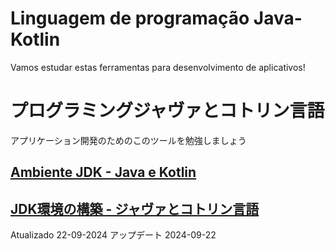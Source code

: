 # Linguagem de programação Java-Kotlin

Vamos estudar estas ferramentas para desenvolvimento de aplicativos!

# プログラミングジャヴァとコトリン言語

アプリケーション開発のためのこのツールを勉強しましょう

## [Ambiente JDK - Java e Kotlin](https://github.com/ghsumiyasu/Java-Basico/blob/main/README-Java-Android-Introducao-br-pt.md)

## [JDK環境の構築 - ジャヴァとコトリン言語](https://github.com/ghsumiyasu/Java-Basico/blob/main/README-Java-Android-Introducao-jp.md)

Atualizado   22-09-2024
アップデート 2024-09-22
